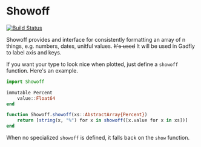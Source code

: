 # Showoff

[![Build Status](https://travis-ci.org/dcjones/Showoff.jl.svg?branch=master)](https://travis-ci.org/dcjones/Showoff.jl)


Showoff provides and interface for consistently formatting an array of n things,
e.g. numbers, dates, unitful values. ~~It's used~~ It will be used in Gadfly to
label axis and keys.

If you want your type to look nice when plotted, just define a `showoff`
function. Here's an example.

```julia
import Showoff

immutable Percent
    value::Float64
end

function Showoff.showoff(xs::AbstractArray{Percent})
    return [string(x, "%") for x in showoff([x.value for x in xs])]
end
```

When no specialized `showoff` is defined, it falls back on the `show` function.


